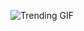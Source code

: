 
<!-- GIF_SECTION -->
![Trending GIF](https://media1.giphy.com/media/v1.Y2lkPThiYjIxNzcyY3NoMXM0OXczMmliam0wbG9wejhsdTFheTFvOHozNDZ2b3Vvc2h4ZiZlcD12MV9naWZzX3NlYXJjaCZjdD1n/n4l0sSeel6X7tHOFzg/giphy.gif)
<!-- END_GIF_SECTION -->
